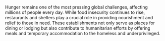Hunger remains one of the most pressing global challenges, affecting millions of people every day. While food insecurity continues to rise, restaurants and shelters play a crucial role in providing nourishment and relief to those in need. These establishments not only serve as places for dining or lodging but also contribute to humanitarian efforts by offering meals and temporary accommodation to the homeless and underprivileged.
